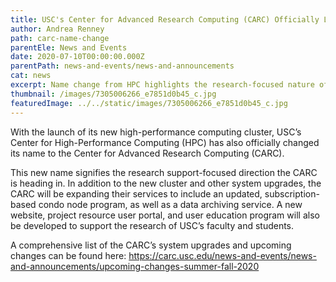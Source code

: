 ```yaml
---
title: USC's Center for Advanced Research Computing (CARC) Officially Launches
author: Andrea Renney
path: carc-name-change
parentEle: News and Events
date: 2020-07-10T00:00:00.000Z
parentPath: news-and-events/news-and-announcements
cat: news
excerpt: Name change from HPC highlights the research-focused nature of the department
thumbnail: /images/7305006266_e7851d0b45_c.jpg
featuredImage: ../../static/images/7305006266_e7851d0b45_c.jpg
---
```

With the launch of its new high-performance computing cluster, USC’s Center for High-Performance Computing (HPC) has also officially changed its name to the Center for Advanced Research Computing (CARC).

This new name signifies the research support-focused direction the CARC is heading in. In addition to the new cluster and other system upgrades, the CARC will be expanding their services to include an updated, subscription-based condo node program, as well as a data archiving service. A new website, project resource user portal, and user education program will also be developed to support the research of USC’s faculty and students.

A comprehensive list of the CARC’s system upgrades and upcoming changes can be found here: <https://carc.usc.edu/news-and-events/news-and-announcements/upcoming-changes-summer-fall-2020>
